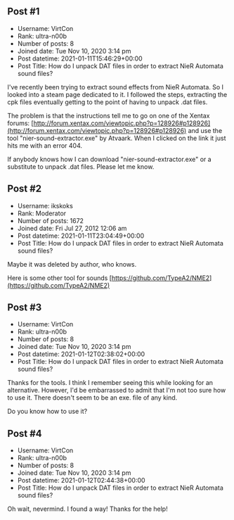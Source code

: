 ## Post #1
- Username: VirtCon
- Rank: ultra-n00b
- Number of posts: 8
- Joined date: Tue Nov 10, 2020 3:14 pm
- Post datetime: 2021-01-11T15:46:29+00:00
- Post Title: How do I unpack DAT files in order to extract NieR Automata sound files?

I've recently been trying to extract sound effects from NieR Automata. So I looked into a steam page dedicated to it. I followed the steps, extracting the cpk files eventually getting to the point of having to unpack .dat files. 

The problem is that the instructions tell me to go on one of the Xentax forums: [http://forum.xentax.com/viewtopic.php?p=128926#p128926](http://forum.xentax.com/viewtopic.php?p=128926#p128926) and use the tool "nier-sound-extractor.exe" by Atvaark. When I clicked on the link it just hits me with an error 404.

If anybody knows how I can download "nier-sound-extractor.exe" or a substitute to unpack .dat files. Please let me know.
## Post #2
- Username: ikskoks
- Rank: Moderator
- Number of posts: 1672
- Joined date: Fri Jul 27, 2012 12:06 am
- Post datetime: 2021-01-11T23:04:49+00:00
- Post Title: How do I unpack DAT files in order to extract NieR Automata sound files?

Maybe it was deleted by author, who knows.

Here is some other tool for sounds
[https://github.com/TypeA2/NME2](https://github.com/TypeA2/NME2)
## Post #3
- Username: VirtCon
- Rank: ultra-n00b
- Number of posts: 8
- Joined date: Tue Nov 10, 2020 3:14 pm
- Post datetime: 2021-01-12T02:38:02+00:00
- Post Title: How do I unpack DAT files in order to extract NieR Automata sound files?

Thanks for the tools. I think I remember seeing this while looking for an alternative. However, I'd be embarrassed to admit that I'm not too sure how to use it. There doesn't seem to be an exe. file of any kind.

Do you know how to use it?
## Post #4
- Username: VirtCon
- Rank: ultra-n00b
- Number of posts: 8
- Joined date: Tue Nov 10, 2020 3:14 pm
- Post datetime: 2021-01-12T02:44:38+00:00
- Post Title: How do I unpack DAT files in order to extract NieR Automata sound files?

Oh wait, nevermind. I found a way! Thanks for the help!
